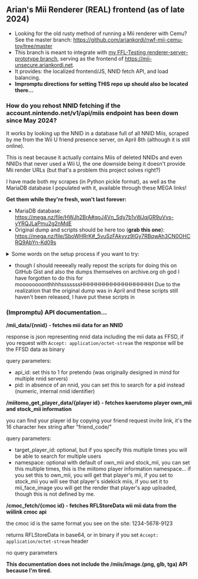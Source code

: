 ## Arian's Mii Renderer (REAL) frontend (as of late 2024)
* Looking for the old rusty method of running a Mii renderer with Cemu? See the master branch: https://github.com/ariankordi/nwf-mii-cemu-toy/tree/master
* This branch is meant to integrate with [my FFL-Testing renderer-server-prototype branch](https://github.com/ariankordi/FFL-Testing/tree/renderer-server-prototype), serving as the frontend of https://mii-unsecure.ariankordi.net.
* It provides: the localized frontend/JS, NNID fetch API, and load balancing.
* **Impromptu directions for setting THIS repo up should also be located there...**

### How do you rehost NNID fetching if the account.nintendo.net/v1/api/miis endpoint has been down since May 2024?
It works by looking up the NNID in a database full of all NNID Miis, scraped by me from the Wii U friend presence server, on April 8th (although it is still online).

This is neat because it actually contains Miis of deleted NNIDs and even NNIDs that never used a Wii U, the one downside being it doesn't provide Mii render URLs (but that's a problem this project solves right?)

I have made both my scrapes (in Python pickle format), as well as the MariaDB database I populated with it, available through these MEGA links!

**Get them while they're fresh, won't last forever:**
* MariaDB database: https://mega.nz/file/HWJh2BrA#qoJ4Vn_Sdy7b1vWJqjGR9uVvs-yYRQJLaPmu2g2nMdE
* Original dump and scripts should be here too (**grab this one**): https://mega.nz/file/SboWHRrK#_5vuSzFAkyvz9lGy7RBqwAh3CN0OHCRQ9AbYn-Kd09s

<details>
<summary>Some words on the setup process if you want to try:</summary>


**Note: I haven't... necessarily tested rehosting the database on another machine. Reach out to me if it does or doesn't work so I can update the status and potentially fix the dumps. Thanks.**

* The MariaDB database has been tested on 11.4.3-MariaDB-1.
* Username and password is `miis:miis`.
* This is how I run it: `/usr/sbin/mariadbd --datadir=/mnt/arian-2t/nwf-cemu-setup/2024-06-04-mii-data-map-database-again-mysql/ --innodb_log_file_size=256M --innodb_buffer_pool_size=1G'`
* You will need to pass the connection string into the web server arguments, for example: `-nnid-to-mii-map-db "miis:miis@unix(/run/mysqld/mysqld.sock)/miis?parseTime=true"`
</details>

* though I should reeeeally really repost the scripts for doing this on GitHub Gist and also the dumps themselves on archive.org oh god I have forgotten to do this for moooooooonthhhhsssssssHHHHHHHHHHHHHHHHHHH
   Due to the realization that the original dump was in April and these scripts still haven't been released, I have put these scripts in 


### (Impromptu) API documentation...
**/mii_data/{nnid} - fetches mii data for an NNID**

response is json representing nnid data including the mii data as FFSD, if you request with `Accept: application/octet-stream` the response will be the FFSD data as binary

query parameters:
* api_id: set this to 1 for pretendo (was originally designed in mind for multiple nnid servers)
* pid: in absence of an nnid, you can set this to search for a pid instead (numeric, internal nnid identifier)

**/miitomo_get_player_data/{player id} - fetches kaerutomo player own_mii and stock_mii information**

you can find your player id by copying your friend request invite link, it's the 16 character hex string after "friend_code/"

query parameters:
* target_player_id: optional, but if you specify this multiple times you will be able to search for multiple users
* namespace: optional with default of own_mii and stock_mii, you can set this multiple times, this is the miitomo player information namespace... if you set this to own_mii, you will get that player's mii, if you set to stock_mii you will see that player's sidekick miis, if you set it to mii_face_image you will get the render that player's app uploaded, though this is not defined by me.

**/cmoc_fetch/{cmoc id} - fetches RFLStoreData wii mii data from the wiilink cmoc api**

the cmoc id is the same format you see on the site: 1234-5678-9123

returns RFLStoreData in base64, or in binary if you set `Accept: application/octet-stream` header

no query parameters

**This documentation does not include the /miis/image.(png, glb, tga) API because I'm tired.**
